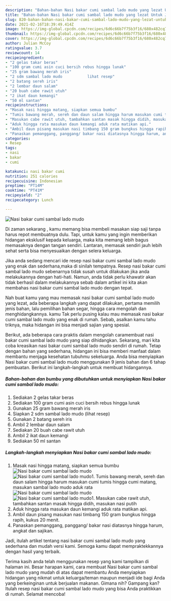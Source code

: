 ```yaml
---
description: "Bahan-bahan Nasi bakar cumi sambal lado mudo yang lezat Untuk Jualan"
title: "Bahan-bahan Nasi bakar cumi sambal lado mudo yang lezat Untuk Jualan"
slug: 820-bahan-bahan-nasi-bakar-cumi-sambal-lado-mudo-yang-lezat-untuk-jualan
date: 2021-02-16T18:39:49.414Z
image: https://img-global.cpcdn.com/recipes/6d6c66b7f75b3f16/680x482cq70/nasi-bakar-cumi-sambal-lado-mudo-foto-resep-utama.jpg
thumbnail: https://img-global.cpcdn.com/recipes/6d6c66b7f75b3f16/680x482cq70/nasi-bakar-cumi-sambal-lado-mudo-foto-resep-utama.jpg
cover: https://img-global.cpcdn.com/recipes/6d6c66b7f75b3f16/680x482cq70/nasi-bakar-cumi-sambal-lado-mudo-foto-resep-utama.jpg
author: Julian McCoy
ratingvalue: 3.7
reviewcount: 14
recipeingredient:
- "2 gelas takar beras"
- "100 gram cumi asin cuci bersih rebus hingga lunak"
- "25 gram bawang merah iris"
- "2 sdm sambal lado mudo           lihat resep"
- "2 batang sereh iris"
- "2 lembar daun salam"
- "20 buah cabe rawit utuh"
- "2 ikat daun kemangi"
- "50 ml santan"
recipeinstructions:
- "Masak nasi hingga matang, siapkan semua bumbu"
- "Tumis bawang merah, sereh dan daun salam hingga harum masukan cumi tumis hingga cumi matang, masukan sambal lado mudo aduk rata"
- "Masukan cabe rawit utuh, tambahkan santan masak hingga didih, masukan nasi putih"
- "Aduk hingga rata masukan daun kemangi aduk rata matikan api."
- "Ambil daun pisang masukan nasi timbang 150 gram bungkus hingga rapih, kukus 20 menit."
- "Panaskan pemanggang, panggang/ bakar nasi diatasnya hingga harum, angkat dan sajikan."
categories:
- Resep
tags:
- nasi
- bakar
- cumi

katakunci: nasi bakar cumi 
nutrition: 251 calories
recipecuisine: Indonesian
preptime: "PT14M"
cooktime: "PT41M"
recipeyield: "2"
recipecategory: Lunch

---
```



![Nasi bakar cumi sambal lado mudo](https://img-global.cpcdn.com/recipes/6d6c66b7f75b3f16/680x482cq70/nasi-bakar-cumi-sambal-lado-mudo-foto-resep-utama.jpg)

Di zaman  sekarang , kamu memang bisa membeli masakan siap saji tanpa harus repot membuatnya dulu. Tapi, untuk kamu yang ingin memberikan hidangan eksklusif kepada keluarga, maka kita memang lebih bagus memasaknya dengan tangan sendiri. Lantaran, memasak sendiri jauh lebih sehat serta bisa menyesuaikan dengan selera keluarga.

Jika anda sedang mencari ide resep nasi bakar cumi sambal lado mudo yang enak dan sederhana,maka di sinilah tempatnya. Resep nasi bakar cumi sambal lado mudo  sebenarnya tidak susah untuk dilakukan jika anda melakukannya dengan hati-hati. Namun, anda tidak perlu khawatir akan tidak berhasil dalam melakukannya 
sebab dalam artikel ini kita akan membahas nasi bakar cumi sambal lado mudo dengan tepat.  



Nah buat kamu yang mau memasak nasi bakar cumi sambal lado mudo yang lezat, ada beberapa langkah yang dapat dilakukan, pertama memilih jenis bahan, lalu pemilihan bahan segar, hingga cara mengolah dan menghidangkannya. kamu Tak perlu pusing kalau mau memasak nasi bakar cumi sambal lado mudo yang enak di rumah. Sebab, asalkan kamu  tahu triknya, maka hidangan ini bisa menjadi sajian yang spesial.

Berikut, ada beberapa cara praktis  dalam mengolah caramembuat nasi bakar cumi sambal lado mudo yang siap dihidangkan. Sekarang, mari kita coba kreasikan nasi bakar cumi sambal lado mudo sendiri di rumah. Tetap dengan bahan yang sederhana, hidangan ini bisa memberi manfaat dalam membantu menjaga kesehatan tubuhmu sekeluarga. Anda bisa menyiapkan Nasi bakar cumi sambal lado mudo menggunakan 9 jenis bahan dan 6 tahap pembuatan. Berikut ini langkah-langkah untuk membuat hidangannya.

<!--inarticleads1-->

##### Bahan-bahan dan bumbu yang dibutuhkan untuk menyiapkan Nasi bakar cumi sambal lado mudo:

1. Sediakan 2 gelas takar beras
1. Sediakan 100 gram cumi asin cuci bersih rebus hingga lunak
1. Gunakan 25 gram bawang merah iris
1. Siapkan 2 sdm sambal lado mudo           (lihat resep)
1. Gunakan 2 batang sereh iris
1. Ambil 2 lembar daun salam
1. Sediakan 20 buah cabe rawit utuh
1. Ambil 2 ikat daun kemangi
1. Sediakan 50 ml santan




<!--inarticleads2-->

##### Langkah-langkah menyiapkan Nasi bakar cumi sambal lado mudo:

1. Masak nasi hingga matang, siapkan semua bumbu
<img src="https://img-global.cpcdn.com/steps/675b525c0ac4f170/160x128cq70/nasi-bakar-cumi-sambal-lado-mudo-langkah-memasak-1-foto.jpg" alt="Nasi bakar cumi sambal lado mudo"><img src="https://img-global.cpcdn.com/steps/92e54e10372b2d11/160x128cq70/nasi-bakar-cumi-sambal-lado-mudo-langkah-memasak-1-foto.jpg" alt="Nasi bakar cumi sambal lado mudo">1. Tumis bawang merah, sereh dan daun salam hingga harum masukan cumi tumis hingga cumi matang, masukan sambal lado mudo aduk rata
<img src="https://img-global.cpcdn.com/steps/aa484f7586a36226/160x128cq70/nasi-bakar-cumi-sambal-lado-mudo-langkah-memasak-2-foto.jpg" alt="Nasi bakar cumi sambal lado mudo"><img src="https://img-global.cpcdn.com/steps/de55e3eaab6371a5/160x128cq70/nasi-bakar-cumi-sambal-lado-mudo-langkah-memasak-2-foto.jpg" alt="Nasi bakar cumi sambal lado mudo">1. Masukan cabe rawit utuh, tambahkan santan masak hingga didih, masukan nasi putih
1. Aduk hingga rata masukan daun kemangi aduk rata matikan api.
1. Ambil daun pisang masukan nasi timbang 150 gram bungkus hingga rapih, kukus 20 menit.
1. Panaskan pemanggang, panggang/ bakar nasi diatasnya hingga harum, angkat dan sajikan.




Jadi, itulah artikel tentang  nasi bakar cumi sambal lado mudo  yang sederhana dan mudah versi kami. Semoga kamu dapat mempraktekkannya dengan hasil yang terbaik. 

Terima kasih anda telah menggunakan resep yang kami tampilkan di halaman ini. Besar harapan kami, cara membuat  Nasi bakar cumi sambal lado mudo yang mudah di atas dapat membantu Anda menyiapkan hidangan yang nikmat untuk keluarga/teman maupun menjadi ide bagi Anda yang berkeinginan untuk berjualan makanan. Gimana nih? Gampang kan? Itulah resep nasi bakar cumi sambal lado mudo yang bisa Anda praktikkan di rumah. Selamat mencoba!

